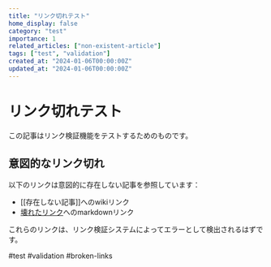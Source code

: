 ```yaml
---
title: "リンク切れテスト"
home_display: false
category: "test"
importance: 1
related_articles: ["non-existent-article"]
tags: ["test", "validation"]
created_at: "2024-01-06T00:00:00Z"
updated_at: "2024-01-06T00:00:00Z"
---
```


# リンク切れテスト

この記事はリンク検証機能をテストするためのものです。

## 意図的なリンク切れ

以下のリンクは意図的に存在しない記事を参照しています：

- [[存在しない記事]]へのwikiリンク
- [壊れたリンク](broken-slug)へのmarkdownリンク

これらのリンクは、リンク検証システムによってエラーとして検出されるはずです。

#test #validation #broken-links